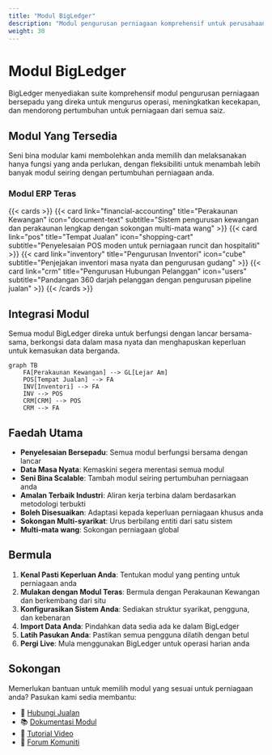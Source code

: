 ```yaml
---
title: "Modul BigLedger"
description: "Modul pengurusan perniagaan komprehensif untuk perusahaan moden"
weight: 30
---
```


# Modul BigLedger

BigLedger menyediakan suite komprehensif modul pengurusan perniagaan bersepadu yang direka untuk mengurus operasi, meningkatkan kecekapan, dan mendorong pertumbuhan untuk perniagaan dari semua saiz.

## Modul Yang Tersedia

Seni bina modular kami membolehkan anda memilih dan melaksanakan hanya fungsi yang anda perlukan, dengan fleksibiliti untuk menambah lebih banyak modul seiring dengan pertumbuhan perniagaan anda.

### Modul ERP Teras

{{< cards >}}
{{< card link="financial-accounting" title="Perakaunan Kewangan" icon="document-text" subtitle="Sistem pengurusan kewangan dan perakaunan lengkap dengan sokongan multi-mata wang" >}}
{{< card link="pos" title="Tempat Jualan" icon="shopping-cart" subtitle="Penyelesaian POS moden untuk perniagaan runcit dan hospitaliti" >}}
{{< card link="inventory" title="Pengurusan Inventori" icon="cube" subtitle="Penjejakan inventori masa nyata dan pengurusan gudang" >}}
{{< card link="crm" title="Pengurusan Hubungan Pelanggan" icon="users" subtitle="Pandangan 360 darjah pelanggan dengan pengurusan pipeline jualan" >}}
{{< /cards >}}

## Integrasi Modul

Semua modul BigLedger direka untuk berfungsi dengan lancar bersama-sama, berkongsi data dalam masa nyata dan menghapuskan keperluan untuk kemasukan data berganda.

```mermaid
graph TB
    FA[Perakaunan Kewangan] --> GL[Lejar Am]
    POS[Tempat Jualan] --> FA
    INV[Inventori] --> FA
    INV --> POS
    CRM[CRM] --> POS
    CRM --> FA
```

## Faedah Utama

- **Penyelesaian Bersepadu**: Semua modul berfungsi bersama dengan lancar
- **Data Masa Nyata**: Kemaskini segera merentasi semua modul
- **Seni Bina Scalable**: Tambah modul seiring pertumbuhan perniagaan anda
- **Amalan Terbaik Industri**: Aliran kerja terbina dalam berdasarkan metodologi terbukti
- **Boleh Disesuaikan**: Adaptasi kepada keperluan perniagaan khusus anda
- **Sokongan Multi-syarikat**: Urus berbilang entiti dari satu sistem
- **Multi-mata wang**: Sokongan perniagaan global

## Bermula

1. **Kenal Pasti Keperluan Anda**: Tentukan modul yang penting untuk perniagaan anda
2. **Mulakan dengan Modul Teras**: Bermula dengan Perakaunan Kewangan dan berkembang dari situ
3. **Konfigurasikan Sistem Anda**: Sediakan struktur syarikat, pengguna, dan kebenaran
4. **Import Data Anda**: Pindahkan data sedia ada ke dalam BigLedger
5. **Latih Pasukan Anda**: Pastikan semua pengguna dilatih dengan betul
6. **Pergi Live**: Mula menggunakan BigLedger untuk operasi harian anda

## Sokongan

Memerlukan bantuan untuk memilih modul yang sesuai untuk perniagaan anda? Pasukan kami sedia membantu:

- 📧 [Hubungi Jualan](mailto:sales@bigledger.com)
- 📚 [Dokumentasi Modul](/docs/modules/)
- 🎥 [Tutorial Video](/tutorials/)
- 💬 [Forum Komuniti](https://forum.bigledger.com)